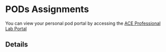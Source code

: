 # PODs Assignments

You can view your personal pod portal by accessing the
<a href="https://portal.ace.aviatrixlab.com/" target="_blank">ACE Professional Lab Portal</a>

## Details